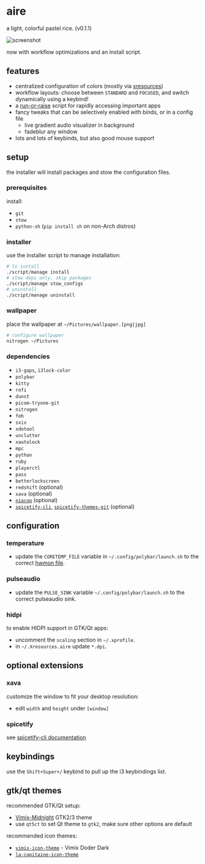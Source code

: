 # aire

a light, colorful pastel rice. (v0.1.1)

![screenshot](https://git.rie.icu/xdrie/screenshots/raw/branch/master/aire/2020-06-09_22-53.png)

now with workflow optimizations and an install script.

## features

+ centralized configuration of colors (mostly via [xresources](aire/.Xresources.aire))
+ workflow layouts: choose between `STANDARD` and `FOCUSED`, and switch dynamically using a keybind!
+ a [run-or-raise](https://github.com/mkropat/jumpapp) script for rapidly accessing important apps
+ fancy tweaks that can be selectively enabled with binds, or in a config file
  + live gradient audio visualizer in background
  + fadeblur any window
+ lots and lots of keybinds, but also good mouse support

## setup

the installer will install packages and stow the configuration files.

### prerequisites

install:
+ `git`
+ `stow`
+ `python-sh` (`pip install sh` on non-Arch distros)

### installer

use the installer script to manage installation:
```sh
# to install
./script/manage install
# stow deps only, skip packages
./script/manage stow_configs
# uninstall
./script/manage uninstall
```

### wallpaper
place the wallpaper at `~/Pictures/wallpaper.[png|jpg]`
```sh
# configure wallpaper
nitrogen ~/Pictures
```

### dependencies
+ `i3-gaps`, `i3lock-color`
+ `polybar`
+ `kitty`
+ `rofi`
+ `dunst`
+ `picom-tryone-git`
+ `nitrogen`
+ `feh`
+ `sxiv`
+ `xdotool`
+ `unclutter`
+ `xautolock`
+ `mpc`
+ `python`
+ `ruby`
+ `playerctl`
+ `pass`
+ `betterlockscreen`
+ `redshift` (optional)
+ `xava` (optional)
+ [`niacop`](https://github.com/xdrie/niacop) (optional)
+ [`spicetify-cli`](https://aur.archlinux.org/packages/spicetify-cli/), [`spicetify-themes-git`](https://aur.archlinux.org/packages/spicetify-themes-git/) (optional)

## configuration

### temperature

+ update the `CORETEMP_FILE` variable in `~/.config/polybar/launch.sh` to the correct [hwmon file](https://github.com/polybar/polybar/issues/2078#issuecomment-620630184).

### pulseaudio

+ update the `PULSE_SINK` variable `~/.config/polybar/launch.sh` to the correct pulseaudio sink.

### hidpi
to enable HIDPI support in GTK/Qt apps:
+ uncomment the `scaling` section in `~/.xprofile`.
+ in `~/.Xresources.aire` update `*.dpi`.

## optional extensions

### xava
customize the window to fit your desktop resolution:
+ edit `width` and `height` under `[window]`

### spicetify
see [spicetify-cli documentation](https://github.com/khanhas/spicetify-cli/wiki/Basic-Usage)

## keybindings

use the `Shift+Super+/` keybind to pull up the i3 keybindings list.

## gtk/qt themes

recommended GTK/Qt setup:
+ [Vimix-Midnight](https://github.com/zortax/Vimix-Midnight) GTK2/3 theme
+ use `qt5ct` to set Qt theme to `gtk2`, make sure other options are default

recommended icon themes:
+ [`vimix-icon-theme`](https://aur.archlinux.org/packages/vimix-icon-theme/) - Vimix Doder Dark
+ [`la-capitaine-icon-theme`](https://aur.archlinux.org/packages/la-capitaine-icon-theme/)
